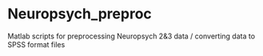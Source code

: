 Neuropsych_preproc
==================

Matlab scripts for preprocessing Neuropsych 2&amp;3 data / converting data to SPSS format files
